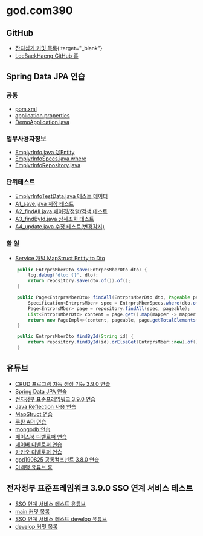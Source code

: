 # god.com390

## GitHub
- [잔디심기 커밋 목록](https://github.com/LeeBaekHaeng/god.com390/commits/main){:target="_blank"}
- [LeeBaekHaeng GitHub 홈](https://github.com/LeeBaekHaeng)

## Spring Data JPA 연습
### 공통
- [pom.xml](https://github.com/LeeBaekHaeng/god.com390/blob/main/demo/pom.xml)
- [application.properties](https://github.com/LeeBaekHaeng/god.com390/blob/main/demo/src/main/resources/application.properties)
- [DemoApplication.java](https://github.com/LeeBaekHaeng/god.com390/blob/main/demo/src/main/java/com/example/demo/DemoApplication.java)
### 업무사용자정보
- [EmplyrInfo.java @Entity](https://github.com/LeeBaekHaeng/god.com390/blob/main/demo/src/main/java/com/example/demo/entity/EmplyrInfo.java)
- [EmplyrInfoSpecs.java where](https://github.com/LeeBaekHaeng/god.com390/blob/main/demo/src/main/java/com/example/demo/domain/EmplyrInfoSpecs.java)
- [EmplyrInfoRepository.java](https://github.com/LeeBaekHaeng/god.com390/blob/main/demo/src/main/java/com/example/demo/repository/EmplyrInfoRepository.java)
### 단위테스트
- [EmplyrInfoTestData.java 테스트 데이터](https://github.com/LeeBaekHaeng/god.com390/blob/main/demo/src/test/java/com/example/demo/repository/emplyrinforepository/EmplyrInfoTestData.java)
- [A1_save.java 저장 테스트](https://github.com/LeeBaekHaeng/god.com390/blob/main/demo/src/test/java/com/example/demo/repository/emplyrinforepository/A1_save.java)
- [A2_findAll.java 페이징/정렬/검색 테스트](https://github.com/LeeBaekHaeng/god.com390/blob/main/demo/src/test/java/com/example/demo/repository/emplyrinforepository/A2_findAll.java)
- [A3_findById.java 상세조회 테스트](https://github.com/LeeBaekHaeng/god.com390/blob/main/demo/src/test/java/com/example/demo/repository/emplyrinforepository/A3_findById.java)
- [A4_update.java 수정 테스트(변경감지)](https://github.com/LeeBaekHaeng/god.com390/blob/main/demo/src/test/java/com/example/demo/repository/emplyrinforepository/A4_update.java)
### 할 일
- [Service 개발 MapStruct Entity to Dto](https://github.com/LeeBaekHaeng/god.com390/blob/main/demo/src/main/java/com/example/demo/service/EntrprsMberService.java)
```java
	public EntrprsMberDto save(EntrprsMberDto dto) {
		log.debug("dto: {}", dto);
		return repository.save(dto.of()).of();
	}

	public Page<EntrprsMberDto> findAll(EntrprsMberDto dto, Pageable pageable) {
		Specification<EntrprsMber> spec = EntrprsMberSpecs.where(dto.of());
		Page<EntrprsMber> page = repository.findAll(spec, pageable);
		List<EntrprsMberDto> content = page.get().map(mapper -> mapper.of()).collect(Collectors.toList());
		return new PageImpl<>(content, pageable, page.getTotalElements());
	}

	public EntrprsMberDto findById(String id) {
		return repository.findById(id).orElseGet(EntrprsMber::new).of();
	}
```

## 유튜브
- [CRUD 프로그램 자동 생성 기능 3.9.0 연습](https://www.youtube.com/watch?v=8vMMMY0oz4M&list=PL6pSCmAEuNPH1PelbAooiJ6ORCGEamKMq)
- [Spring Data JPA 연습](https://www.youtube.com/watch?v=YKJLc74-RXY&list=PL6pSCmAEuNPGO0n7Xu6Lqn9b_0NvV7qo5)
- [전자정부 표준프레임워크 3.9.0 연습](https://www.youtube.com/watch?v=2iEn9Ff26MQ&list=PL6pSCmAEuNPHCW9KTAi8fgr_H6bGzBHhU)
- [Java Reflection 사용 연습](https://www.youtube.com/watch?v=U97sTiERCy4&list=PL6pSCmAEuNPHE-dN7Ba8tt9aCDeGHpAKc)
- [MapStruct 연습](https://www.youtube.com/watch?v=5AtdIC54Vx4&list=PL6pSCmAEuNPFj6fBdVCt-HOHusPd2QqQD)
- [쿠팡 API 연습](https://www.youtube.com/watch?v=RAnlsDcOLes&list=PL6pSCmAEuNPG2sYcVa0rot--_4uV2A-8u)
- [mongodb 연습](https://www.youtube.com/watch?v=qqQDDYjTKyQ&list=PL6pSCmAEuNPEUqZ3OoMPALxtBNXOuWmJJ)
- [페이스북 디벨로퍼 연습](https://www.youtube.com/watch?v=7aaXIxo8WjM&list=PL6pSCmAEuNPHYhxux32IkN8XYq4RQE6Lh)
- [네이버 디벨로퍼 연습](https://www.youtube.com/watch?v=4Cic6eInFfk&list=PL6pSCmAEuNPHqgZV1oDJop5suKQXVwjlN)
- [카카오 디벨로퍼 연습](https://www.youtube.com/watch?v=pL3iz9gK7s4&list=PL6pSCmAEuNPFvvs8i_TOFElMQVRBM22pq)
- [god190825 공통컴포넌트 3.8.0 연습](https://www.youtube.com/watch?v=RE5Ps3FMu8c&list=PL6pSCmAEuNPFA5fBrKhRLygDCQDifRiRL)
- [이백행 유튜브 홈](https://www.youtube.com/channel/UCMt-NBCvJyDbn495ZvDV0dw/featured)

## 전자정부 표준프레임워크 3.9.0 SSO 연계 서비스 테스트
- [SSO 연계 서비스 테스트 유튜브](https://youtu.be/tOYKnjeax2o?list=PL6pSCmAEuNPHCW9KTAi8fgr_H6bGzBHhU)
- [main 커밋 목록](https://github.com/LeeBaekHaeng/test_2020_12_19_egov_com390_sso/commits/main)
- [SSO 연계 서비스 테스트 develop 유튜브](https://youtu.be/r8_Mk6u4Rw0?list=PL6pSCmAEuNPHCW9KTAi8fgr_H6bGzBHhU)
- [develop 커밋 목록](https://github.com/LeeBaekHaeng/test_2020_12_19_egov_com390_sso/commits/develop)
